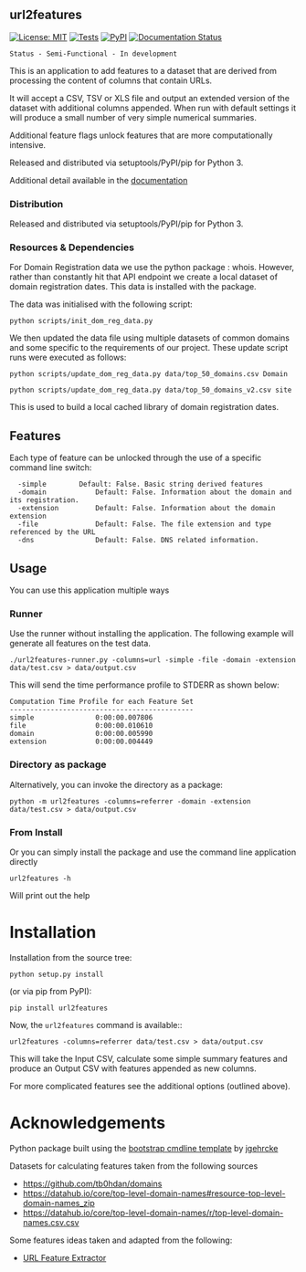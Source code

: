 url2features
----------

[![License: MIT](https://img.shields.io/badge/License-MIT-yellow.svg)](https://opensource.org/licenses/MIT)
[![Tests](https://github.com/getting-data-science-done/url2features/actions/workflows/python-package.yml/badge.svg)](https://github.com/getting-data-science-done/url2features/actions/workflows/python-package.yml)
[![PyPI](https://img.shields.io/pypi/v/url2features.svg)](https://pypi.org/project/url2features)
[![Documentation Status](https://readthedocs.org/projects/url2features/badge/?version=latest)](https://url2features.readthedocs.io/en/latest/?badge=latest)

```
Status - Semi-Functional - In development
```

This is an application to add features to a dataset that are derived from processing
the content of columns that contain URLs.

It will accept a CSV, TSV or XLS file and output an extended version of
the dataset with additional columns appended. When run with default settings
it will produce a small number of very simple numerical summaries. 

Additional feature flags unlock features that are more computationally intensive.

Released and distributed via setuptools/PyPI/pip for Python 3.

Additional detail available in the [documentation](https://url2features.readthedocs.io)

### Distribution

Released and distributed via setuptools/PyPI/pip for Python 3.

### Resources & Dependencies

For Domain Registration data we use the python package : whois.
However, rather than constantly hit that API endpoint we create a local dataset
of domain registration dates. This data is installed with the package.

The data was initialised with the following script:
```
python scripts/init_dom_reg_data.py
```

We then updated the data file using multiple datasets of common
domains and some specific to the requirements of our project.
These update script runs were executed as follows:
```
python scripts/update_dom_reg_data.py data/top_50_domains.csv Domain
```

```
python scripts/update_dom_reg_data.py data/top_50_domains_v2.csv site
```


This is used to build a local cached library of domain registration dates. 

## Features

Each type of feature can be unlocked through the use of a specific command line switch:

```
  -simple	     Default: False. Basic string derived features
  -domain            Default: False. Information about the domain and its registration.
  -extension         Default: False. Information about the domain extension
  -file              Default: False. The file extension and type referenced by the URL
  -dns               Default: False. DNS related information.
```

## Usage

You can use this application multiple ways

### Runner

Use the runner without installing the application. 
The following example will generate all features on the test data.

```
./url2features-runner.py -columns=url -simple -file -domain -extension data/test.csv > data/output.csv
```

This will send the time performance profile to STDERR as shown below:
```
Computation Time Profile for each Feature Set
---------------------------------------------
simple               0:00:00.007806
file                 0:00:00.010610
domain               0:00:00.005990
extension            0:00:00.004449
```

### Directory as package 

Alternatively, you can invoke the directory as a package:
 
```
python -m url2features -columns=referrer -domain -extension data/test.csv > data/output.csv
```

### From Install

Or you can simply install the package and use the command line application directly

```
url2features -h
```
Will print out the help


# Installation
Installation from the source tree:

```
python setup.py install
```

(or via pip from PyPI):

```
pip install url2features
```

Now, the ``url2features`` command is available::

```
url2features -columns=referrer data/test.csv > data/output.csv
```

This will take the Input CSV, calculate some simple summary features and 
produce an Output CSV with features appended as new columns.

For more complicated features see the additional options (outlined above).

# Acknowledgements

Python package built using the
[bootstrap cmdline template](https://github.com/jgehrcke/python-cmdline-bootstrap)
 by [jgehrcke](https://github.com/jgehrcke)

Datasets for calculating features taken from the following sources 
* https://github.com/tb0hdan/domains
* https://datahub.io/core/top-level-domain-names#resource-top-level-domain-names_zip
* https://datahub.io/core/top-level-domain-names/r/top-level-domain-names.csv.csv
 
Some features ideas taken and adapted from the following:

* [URL Feature Extractor](https://github.com/lucasayres/url-feature-extractor)



